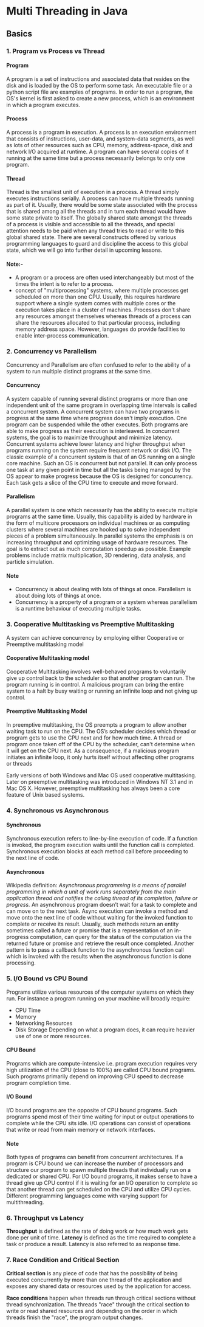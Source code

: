 # Multi Threading in Java

## Basics

### 1. Program vs Process vs Thread

#### Program
A program is a set of instructions and associated data that resides on the disk and is loaded by the OS to perform some task. An executable file or a python script file are examples of programs. In order to run a program, the OS's kernel is first asked to create a new process, which is an environment in which a program executes.

#### Process
A process is a program in execution. A process is an execution environment that consists of instructions, user-data, and system-data segments, as well as lots of other resources such as CPU, memory, address-space, disk and network I/O acquired at runtime. A program can have several copies of it running at the same time but a process necessarily belongs to only one program.

#### Thread
Thread is the smallest unit of execution in a process. A thread simply executes instructions serially. A process can have multiple threads running as part of it. Usually, there would be some state associated with the process that is shared among all the threads and in turn each thread would have some state private to itself. The globally shared state amongst the threads of a process is visible and accessible to all the threads, and special attention needs to be paid when any thread tries to read or write to this global shared state. There are several constructs offered by various programming languages to guard and discipline the access to this global state, which we will go into further detail in upcoming lessons.

#### Note:- 
- A program or a process are often used interchangeably but most of the times the intent is to refer to a process.
- concept of "multiprocessing" systems, where multiple processes get scheduled on more than one CPU. Usually, this requires hardware support where a single system comes with multiple cores or the execution takes place in a cluster of machines. Processes don't share any resources amongst themselves whereas threads of a process can share the resources allocated to that particular process, including memory address space. However, languages do provide facilities to enable inter-process communication.


### 2. Concurrency vs Parallelism
Concurrency and Parallelism are often confused to refer to the ability of a system to run multiple distinct programs at the same time.

#### Concurrency
A system capable of running several distinct programs or more than one independent unit of the same program in overlapping time intervals is called a concurrent system.
A concurrent system can have two programs in progress at the same time where progress doesn't imply execution. One program can be suspended while the other executes. Both programs are able to make progress as their execution is interleaved. In concurrent systems, the goal is to maximize throughput and minimize latency. 
Concurrent systems achieve lower latency and higher throughput when programs running on the system require frequent network or disk I/O.
The classic example of a concurrent system is that of an OS running on a single core machine. Such an OS is concurrent but not parallel. It can only process one task at any given point in time but all the tasks being managed by the OS appear to make progress because the OS is designed for concurrency. Each task gets a slice of the CPU time to execute and move forward.

#### Parallelism
A parallel system is one which necessarily has the ability to execute multiple programs at the same time.
Usually, this capability is aided by hardware in the form of multicore processors on individual machines or as computing clusters where several machines are hooked up to solve independent pieces of a problem simultaneously.
In parallel systems the emphasis is on increasing throughput and optimizing usage of hardware resources. The goal is to extract out as much computation speedup as possible.
Example problems include matrix multiplication, 3D rendering, data analysis, and particle simulation.

#### Note
- Concurrency is about dealing with lots of things at once. Parallelism is about doing lots of things at once.
- Concurrency is a property of a program or a system whereas parallelism is a runtime behaviour of executing multiple tasks.


### 3. Cooperative Multitasking vs Preemptive Multitasking
A system can achieve concurrency by employing either Cooperative or Preemptive multitasking model

#### Cooperative Multitasking model
Cooperative Multitasking involves well-behaved programs to voluntarily give up control back to the scheduler so that another program can run. The program running is in control. A malicious program can bring the entire system to a halt by busy waiting or running an infinite loop and not giving up control.

#### Preemptive Multitasking Model
In preemptive multitasking, the OS preempts a program to allow another waiting task to run on the CPU. The OS’s scheduler decides which thread or program gets to use the CPU next and for how much time. 
A thread or program once taken off of the CPU by the scheduler, can't determine when it will get on the CPU next. As a consequence, if a malicious program initiates an infinite loop, it only hurts itself without affecting other programs or threads


Early versions of both Windows and Mac OS used cooperative multitasking. Later on preemptive multitasking was introduced in Windows NT 3.1 and in Mac OS X. However, preemptive multitasking has always been a core feature of Unix based systems.

### 4. Synchronous vs Asynchronous
#### Synchronous
Synchronous execution refers to line-by-line execution of code. If a function is invoked, the program execution waits until the function call is completed. Synchronous execution blocks at each method call before proceeding to the next line of code.

#### Asynchronous
Wikipedia definition: *Asynchronous programming is a means of parallel programming in which a unit of work runs separately from the main application thread and notifies the calling thread of its completion, failure or progress.*
An asynchronous program doesn’t wait for a task to complete and can move on to the next task.
Async execution can invoke a method and move onto the next line of code without waiting for the invoked function to complete or receive its result. Usually, such methods return an entity sometimes called a future or promise that is a representation of an in-progress computation, can query for the status of the computation via the returned future or promise and retrieve the result once completed. Another pattern is to pass a callback function to the asynchronous function call which is invoked with the results when the asynchronous function is done processing.


### 5. I/O Bound vs CPU Bound

Programs utilize various resources of the computer systems on which they run. For instance a program running on your machine will broadly require:
- CPU Time
- Memory
- Networking Resources
- Disk Storage
Depending on what a program does, it can require heavier use of one or more resources.

#### CPU Bound
Programs which are compute-intensive i.e. program execution requires very high utilization of the CPU (close to 100%) are called CPU bound programs. Such programs primarily depend on improving CPU speed to decrease program completion time.

#### I/O Bound
I/O bound programs are the opposite of CPU bound programs. Such programs spend most of their time waiting for input or output operations to complete while the CPU sits idle. I/O operations can consist of operations that write or read from main memory or network interfaces. 

#### Note
Both types of programs can benefit from concurrent architectures. If a program is CPU bound we can increase the number of processors and structure our program to spawn multiple threads that individually run on a dedicated or shared CPU. For I/O bound programs, it makes sense to have a thread give up CPU control if it is waiting for an I/O operation to complete so that another thread can get scheduled on the CPU and utilize CPU cycles. Different programming languages come with varying support for multithreading.

### 6. Throughput vs Latency
**Throughput** is defined as the rate of doing work or how much work gets done per unit of time.
**Latency** is defined as the time required to complete a task or produce a result. Latency is also referred to as response time. 
 
### 7. Race Condition and Critical Section
**Critical section** is any piece of code that has the possibility of being executed concurrently by more than one thread of the application and exposes any shared data or resources used by the application for access.

**Race conditions** happen when threads run through critical sections without thread synchronization. The threads "race" through the critical section to write or read shared resources and depending on the order in which threads finish the "race", the program output changes. 
